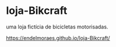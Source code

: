 # loja-Bikcraft
uma loja  fictícia de bicicletas motorisadas.

https://endelmoraes.github.io/loja-Bikcraft/
